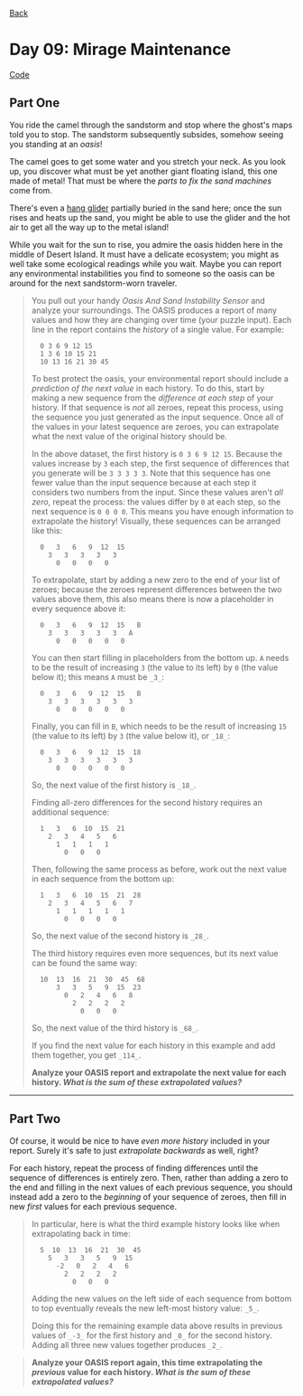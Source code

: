 [Back](../README.md)

# Day 09: Mirage Maintenance

[Code](./index.js)

## Part One

You ride the camel through the sandstorm and stop where the ghost's maps told you to stop. <span title="The sound of a sandstorm slowly settling.">The sandstorm subsequently subsides, somehow seeing you standing at an _oasis_!</span>

The camel goes to get some water and you stretch your neck. As you look up, you discover what must be yet another giant floating island, this one made of metal! That must be where the _parts to fix the sand machines_ come from.

There's even a [hang glider](https://en.wikipedia.org/wiki/Hang_gliding) partially buried in the sand here; once the sun rises and heats up the sand, you might be able to use the glider and the hot air to get all the way up to the metal island!

While you wait for the sun to rise, you admire the oasis hidden here in the middle of Desert Island. It must have a delicate ecosystem; you might as well take some ecological readings while you wait. Maybe you can report any environmental instabilities you find to someone so the oasis can be around for the next sandstorm-worn traveler.

> You pull out your handy _Oasis And Sand Instability Sensor_ and analyze your surroundings. The OASIS produces a report of many values and how they are changing over time (your puzzle input). Each line in the report contains the _history_ of a single value. For example:
>
> ```
>   0 3 6 9 12 15
>   1 3 6 10 15 21
>   10 13 16 21 30 45
> ```
>
> To best protect the oasis, your environmental report should include a _prediction of the next value_ in each history. To do this, start by making a new sequence from the _difference at each step_ of your history. If that sequence is _not_ all zeroes, repeat this process, using the sequence you just generated as the input sequence. Once all of the values in your latest sequence are zeroes, you can extrapolate what the next value of the original history should be.
>
> In the above dataset, the first history is `0 3 6 9 12 15`. Because the values increase by `3` each step, the first sequence of differences that you generate will be `3 3 3 3 3`. Note that this sequence has one fewer value than the input sequence because at each step it considers two numbers from the input. Since these values aren't _all zero_, repeat the process: the values differ by `0` at each step, so the next sequence is `0 0 0 0`. This means you have enough information to extrapolate the history! Visually, these sequences can be arranged like this:
>
> ```
>   0   3   6   9  12  15
>     3   3   3   3   3
>       0   0   0   0
> ```
>
> To extrapolate, start by adding a new zero to the end of your list of zeroes; because the zeroes represent differences between the two values above them, this also means there is now a placeholder in every sequence above it:
>
> ```
>   0   3   6   9  12  15   B
>     3   3   3   3   3   A
>       0   0   0   0   0
> ```
>
> You can then start filling in placeholders from the bottom up. `A` needs to be the result of increasing `3` (the value to its left) by `0` (the value below it); this means `A` must be `_3_`:
>
> ```
>   0   3   6   9  12  15   B
>     3   3   3   3   3   3
>       0   0   0   0   0
> ```
>
> Finally, you can fill in `B`, which needs to be the result of increasing `15` (the value to its left) by `3` (the value below it), or `_18_`:
>
> ```
>   0   3   6   9  12  15  18
>     3   3   3   3   3   3
>       0   0   0   0   0
> ```
>
> So, the next value of the first history is `_18_`.
>
> Finding all-zero differences for the second history requires an additional sequence:
>
> ```
>   1   3   6  10  15  21
>     2   3   4   5   6
>       1   1   1   1
>         0   0   0
> ```
>
> Then, following the same process as before, work out the next value in each sequence from the bottom up:
>
> ```
>   1   3   6  10  15  21  28
>     2   3   4   5   6   7
>       1   1   1   1   1
>         0   0   0   0
> ```
>
> So, the next value of the second history is `_28_`.
>
> The third history requires even more sequences, but its next value can be found the same way:
>
> ```
>   10  13  16  21  30  45  68
>       3   3   5   9  15  23
>         0   2   4   6   8
>           2   2   2   2
>             0   0   0
> ```
>
> So, the next value of the third history is `_68_`.
>
> If you find the next value for each history in this example and add them together, you get `_114_`.
>
> **Analyze your OASIS report and extrapolate the next value for each history. _What is the sum of these extrapolated values?_**

---

## Part Two

Of course, it would be nice to have _even more history_ included in your report. Surely it's safe to just _extrapolate backwards_ as well, right?

For each history, repeat the process of finding differences until the sequence of differences is entirely zero. Then, rather than adding a zero to the end and filling in the next values of each previous sequence, you should instead add a zero to the _beginning_ of your sequence of zeroes, then fill in new _first_ values for each previous sequence.

> In particular, here is what the third example history looks like when extrapolating back in time:
>
> ```
>   5  10  13  16  21  30  45
>     5   3   3   5   9  15
>       -2   0   2   4   6
>         2   2   2   2
>           0   0   0
> ```
>
> Adding the new values on the left side of each sequence from bottom to top eventually reveals the new left-most history value: `_5_`.
>
> Doing this for the remaining example data above results in previous values of `_-3_` for the first history and `_0_` for the second history. Adding all three new values together produces `_2_`.

> **Analyze your OASIS report again, this time extrapolating the _previous_ value for each history. _What is the sum of these extrapolated values?_**
